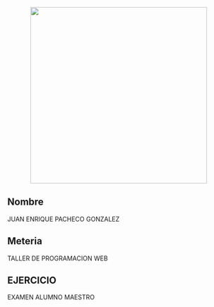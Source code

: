 <p align="center"><a href="https://laravel.com" target="_blank"><img src="https://raw.githubusercontent.com/laravel/art/master/logo-lockup/5%20SVG/2%20CMYK/1%20Full%20Color/laravel-logolockup-cmyk-red.svg" width="400"></a></p>



## Nombre 

JUAN ENRIQUE PACHECO GONZALEZ


## Meteria
TALLER DE PROGRAMACION WEB

## EJERCICIO
EXAMEN ALUMNO MAESTRO

